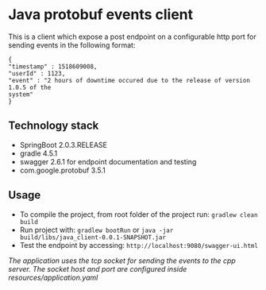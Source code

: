 # Java protobuf events client

This is a client which expose a post endpoint on a configurable http port for sending events in the following format:  
```
{  
"timestamp" : 1518609008,  
"userId" : 1123,  
"event" : "2 hours of downtime occured due to the release of version 1.0.5 of the
system"  
}
```

## Technology stack

* SpringBoot 2.0.3.RELEASE
* gradle 4.5.1
* swagger 2.6.1 for endpoint documentation and testing
* com.google.protobuf 3.5.1

## Usage

* To compile the project, from root folder of the project run: ```gradlew clean build```  
* Run project with: ``` gradlew bootRun ``` or ```java -jar build/libs/java_client-0.0.1-SNAPSHOT.jar```
* Test the endpoint by accessing: ```http://localhost:9080/swagger-ui.html```

*The application uses the tcp socket for sending the events to the cpp server. The socket host and port are configured inside resources/application.yaml*
